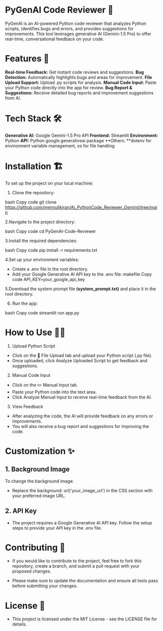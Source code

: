# PyGenAI Code Reviewer 🤖
PyGenAI is an AI-powered Python code reviewer that analyzes Python scripts, identifies bugs and errors, and provides suggestions for improvements. This tool leverages generative AI (Gemini-1.5 Pro) to offer real-time, conversational feedback on your code.

# Features 🚀
**Real-time Feedback:** Get instant code reviews and suggestions.
**Bug Detection:** Automatically highlights bugs and areas for improvement.
**File Upload Support:** Upload .py scripts for analysis.
**Manual Code Input:** Paste your Python code directly into the app for review.
**Bug Report & Suggestions:** Receive detailed bug reports and improvement suggestions from AI.

# Tech Stack 🛠️
**Generative AI**: Google Gemini-1.5 Pro API
**Frontend:** Streamlit
**Environment:** Python
**API:** Python google.generativeai package
**Others: **dotenv for environment variable management, os for file handling

# Installation 🏗️
To set up the project on your local machine:

1. Clone the repository:

bash
Copy code
git clone https://github.com/mennulikiran/Ai_PythonCode_Reviewer_Geminii/tree/main

2.Navigate to the project directory:

bash
Copy code
cd PyGenAI-Code-Reviewer

3.Install the required dependencies:

bash
Copy code
pip install -r requirements.txt

4.Set up your environment variables:

- Create a .env file in the root directory.
- Add your Google Generative AI API key to the .env file:
makefile
Copy code
API_KEY=your_google_api_key

5.Download the system prompt file **(system_prompt.txt)** and place it in the root directory.

6. Run the app:

bash
Copy code
streamlit run app.py

# How to Use 🧑‍💻
1. Upload Python Script
- Click on the 📄 File Upload tab and upload your Python script (.py file).
- Once uploaded, click Analyze Uploaded Script to get feedback and suggestions.
  
2. Manual Code Input
- Click on the ✏️ Manual Input tab.
- Paste your Python code into the text area.
- Click Analyze Manual Input to receive real-time feedback from the AI.

3. View Feedback
- After analyzing the code, the AI will provide feedback on any errors or improvements.
- You will also receive a bug report and suggestions for improving the code.

# Customization ✨
## 1. Background Image
To change the background image:
- Replace the background: url('your_image_url') in the CSS section with your preferred image URL.
  
## 2. API Key
- The project requires a Google Generative AI API key. Follow the setup steps to provide your API key in the .env file.

# Contributing 🤝
- If you would like to contribute to the project, feel free to fork this repository, create a branch, and submit a pull request with your proposed changes.

- Please make sure to update the documentation and ensure all tests pass before submitting your changes.

# License 📜
- This project is licensed under the MIT License - see the LICENSE file for details.
